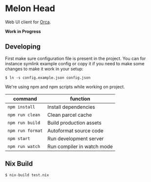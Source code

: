 # Melon Head

Web UI client for [Orca](../orca).

**Work in Progress**

## Developing

First make sure configuration file is present in the project.
You can for instance symlink example config or copy it if you need to make some changes
to make it work in your setup:

```
$ ln -s config.example.json config.json
```

We're using npm and npm scripts while working on project.

| command            | function                     |
| ------------------ | ---------------------------- |
| `npm install`      | Install dependencies         |
| `npm run clean`    | Clean parcel cache           |
| `npm run build`    | Build production assets      |
| `npm run format`   | Autoformat source code       |
| `npm start`        | Run development server       |
| `npm run watch`    | Run compiler in watch mode   |


## Nix Build

`$ nix-build test.nix`
